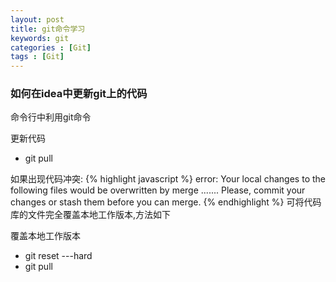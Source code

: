 ```yaml
---
layout: post
title: git命令学习
keywords: git
categories : [Git]
tags : [Git]
---
```

### 如何在idea中更新git上的代码

命令行中利用git命令

更新代码

* git pull

如果出现代码冲突:
{% highlight javascript %}
error: Your local changes to the following files would be overwritten by merge
        .......
Please, commit your changes or stash them before you can merge.
{% endhighlight %}
可将代码库的文件完全覆盖本地工作版本,方法如下

覆盖本地工作版本

* git reset ---hard
* git pull

